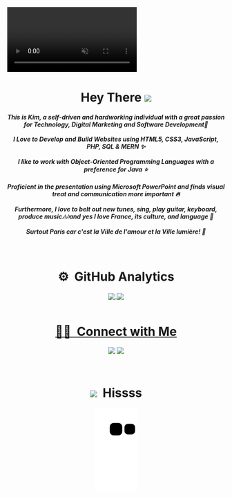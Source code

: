<div>
        <video autoplay muted loop id="bk" style="z-index: -10">
            <source src="https://github.com/Kimberly-Marcelin-Nathan/Covid-19-Updates-Kim/blob/main/videos/frag.mp4" type="video/mp4">
          </video>
 

<div align="center">
<h1><b>Hey There <img src="https://user-images.githubusercontent.com/82994804/224172582-2a49ae65-43f5-49b2-a839-adcddc0cc000.png" width="50"/></b></h1>

<h5>This is Kim, a self-driven and hardworking individual with a great passion for Technology, Digital Marketing and Software Development🤩 <br>
<br>I Love to Develop and Build Websites using HTML5, CSS3, JavaScript, PHP, SQL & MERN ✨ <br><br>
I like to work with Object-Oriented Programming Languages with a preference for Java ⭐<br><br>
Proficient in the presentation using Microsoft PowerPoint and finds visual treat and communication more important 🔥 <br><br>
Furthermore, I love to belt out new tunes, sing, play guitar, keyboard, produce music🎶🎶and yes I love France, its culture, and language 💖<br><br>
Surtout Paris car c'est la Ville de l'amour et la Ville lumière! 💓</h5>
</div>
</br>

 <div align="center">
        <h1><b>⚙️ &nbsp;GitHub Analytics</b></h1>
  <a href="https://github.com/Kimberly-Marcelin-Nathan">
   <img align="center" height="170" src="https://github-readme-stats.vercel.app/api/top-langs/?username=Kimberly-Marcelin-Nathan&layout=compact&langs_count=16&theme=dracula"/>
  <img align="center" src="https://github-readme-stats.vercel.app/api?username=Kimberly-Marcelin-Nathan&show_icons=true&theme=dracula&include_all_commits=true&count_private=true&hide=issues"/>
   </div>
 
</br>

<div align="center">
         <h1><b>🤝🏻 &nbsp;Connect with Me</b></h1>
<p align="center">
<a href="https://www.linkedin.com/in/kimberlymarcelinnathan"><img src="https://img.shields.io/badge/-Kimberly%20Marcelin%20Nathan-0077B5?style=flat&logo=Linkedin&logoColor=white"/></a>
<a href="mailto:kimmarcnathan02@gmail.com"><img src="https://img.shields.io/badge/-kimmarcnathan02@gmail.com-D14836?style=flat&logo=Gmail&logoColor=white"/></a>
</p></div>
<br>
<!--![Snake animation](https://github.com/Kimberly-Marcelin-Nathan/Kimberly-Marcelin-Nathan/blob/output/github-contribution-grid-snake.svg)-->
<div align="center">
         <h1><b><img src="https://user-images.githubusercontent.com/82994804/224172157-cd904616-b0d3-475c-91a3-7fdf09635387.png" width="50"> &nbsp;Hissss</b></h1>
<img src="https://github.com/Kimberly-Marcelin-Nathan/Kimberly-Marcelin-Nathan/blob/output/github-contribution-grid-snake.svg"/></div>

</div>
